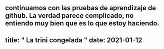 continuamos con las pruebas de aprendizaje de github. La verdad parece complicado, no entiendo muy bien que es lo que estoy haciendo. 
---
title: " La trini congelada "
date: 2021-01-12
---
